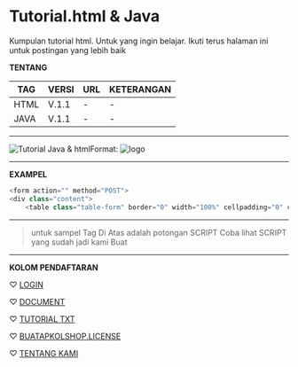 # Tutorial.html & Java
Kumpulan tutorial html. Untuk yang ingin belajar. Ikuti terus halaman ini untuk postingan yang lebih baik

**TENTANG**

TAG | VERSI | URL | KETERANGAN
--------- |---------- | ---------- | ----------
HTML | V.1.1 | - | - 
JAVA | V.1.1 | - | - 

---
![Tutorial Java & html](Dock/Tutorial)Format: ![logo](https://github.com/kumpulan-script-instal/Tutorial.html/blob/master/Dock/scr/download.png%20(48%C3%9790))

---

**EXAMPEL**

```javascript
<form action="" method="POST">
<div class="content">
    <table class="table-form" border="0" width="100%" cellpadding="0" cellspacing="0">
```

---

> untuk sampel Tag Di Atas adalah potongan SCRIPT
> Coba lihat SCRIPT yang sudah jadi kami Buat

---

**KOLOM PENDAFTARAN**

♡ [LOGIN](/Dock/Exampel/Login.md)

♡ [DOCUMENT](https://github.com/kumpulan-script-instal/Tutorial.html/tree/master/Dock)

♡ [TUTORIAL TXT](https://github.com/kumpulan-script-instal/Tutorial.html/blob/master/Dock/Tutorial.txt/Doc.txt)

♡ [BUATAPKOLSHOP.LICENSE](https://github.com/kumpulan-script-instal/LICENSE/blob/master/Dock/License_version/L.v2.1.md)

♡ [TENTANG KAMI](https://github.com/kumpulan-script-instal/Tutorial.html/blob/master/TentangKami.md)
